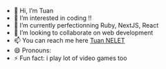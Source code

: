 - 👋 Hi, I’m Tuan
- 👀 I’m interested in coding !!
- 🌱 I’m currently perfectionning Ruby, NextJS, React
- 💞️ I’m looking to collaborate on web development
- 📫 You can reach me here [Tuan NELET](https://www.linkedin.com/in/tuan-nelet/ "Linkedin")
- 😄 Pronouns: 
- ⚡ Fun fact: i play lot of video games too

<!---

--->
